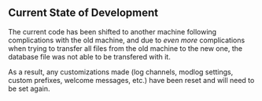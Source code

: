 ## Current State of Development
The current code has been shifted to another machine following complications with the old machine, and due to *even more* complications when trying to transfer all files from the old machine to the new one, the database file was not able to be transfered with it.

As a result, any customizations made (log channels, modlog settings, custom prefixes, welcome messages, etc.) have been reset and will need to be set again.